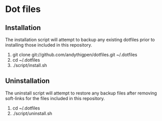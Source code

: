 # Dot files

## Installation

The installation script will attempt to backup any existing dotfiles prior to 
installing those included in this repository.

1. git clone git://github.com/andythigpen/dotfiles.git ~/.dotfiles
2. cd ~/.dotfiles
3. ./script/install.sh

## Uninstallation

The uninstall script will attempt to restore any backup files after removing
soft-links for the files included in this repository.

1. cd ~/.dotfiles
2. ./script/uninstall.sh


